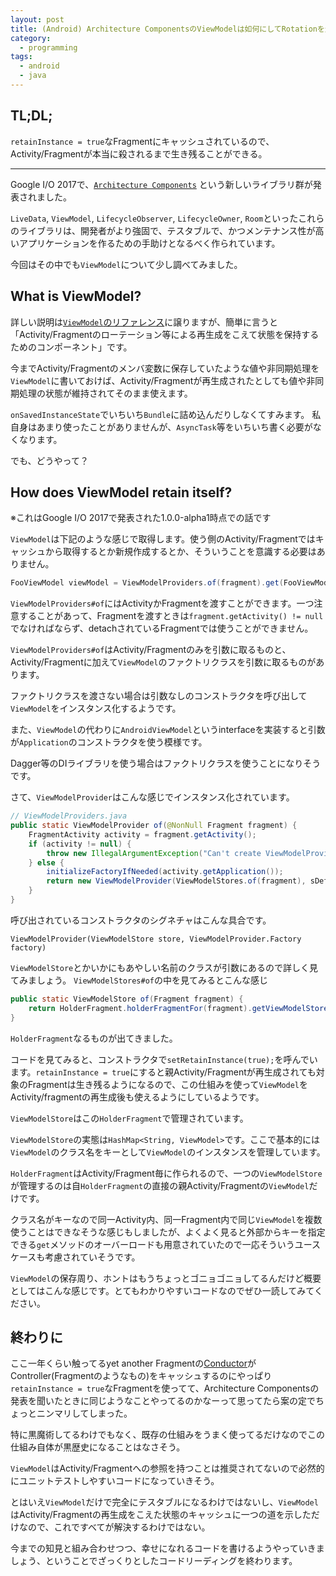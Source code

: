 ```yaml
---
layout: post
title: (Android) Architecture ComponentsのViewModelは如何にしてRotationを生き残るか
category:
  - programming
tags:
  - android
  - java
---
```


## TL;DL;

`retainInstance = true`なFragmentにキャッシュされているので、Activity/Fragmentが本当に殺されるまで生き残ることができる。

---

Google I/O 2017で、[`Architecture Components`](https://developer.android.com/topic/libraries/architecture/index.html) という新しいライブラリ群が発表されました。

`LiveData`, `ViewModel`, `LifecycleObserver`, `LifecycleOwner`, `Room`といったこれらのライブラリは、開発者がより強固で、テスタブルで、かつメンテナンス性が高いアプリケーションを作るための手助けとなるべく作られています。

今回はその中でも`ViewModel`について少し調べてみました。


## What is ViewModel?

詳しい説明は[`ViewModel`のリファレンス](https://developer.android.com/topic/libraries/architecture/viewmodel.html)に譲りますが、簡単に言うと「Activity/Fragmentのローテーション等による再生成をこえて状態を保持するためのコンポーネント」です。

今までActivity/Fragmentのメンバ変数に保存していたような値や非同期処理を`ViewModel`に書いておけば、Activity/Fragmentが再生成されたとしても値や非同期処理の状態が維持されてそのまま使えます。

`onSavedInstanceState`でいちいち`Bundle`に詰め込んだりしなくてすみます。
私自身はあまり使ったことがありませんが、`AsyncTask`等をいちいち書く必要がなくなります。

でも、どうやって？


## How does ViewModel retain itself?

※これはGoogle I/O 2017で発表された1.0.0-alpha1時点での話です

`ViewModel`は下記のような感じで取得します。使う側のActivity/Fragmentではキャッシュから取得するとか新規作成するとか、そういうことを意識する必要はありません。

```java
FooViewModel viewModel = ViewModelProviders.of(fragment).get(FooViewModel.class);
```

`ViewModelProviders#of`にはActivityかFragmentを渡すことができます。一つ注意することがあって、Fragmentを渡すときは`fragment.getActivity() != null`でなければならず、detachされているFragmentでは使うことができません。

`ViewModelProviders#of`はActivity/Fragmentのみを引数に取るものと、Activity/Fragmentに加えて`ViewModel`のファクトリクラスを引数に取るものがあります。

ファクトリクラスを渡さない場合は引数なしのコンストラクタを呼び出して`ViewModel`をインスタンス化するようです。

また、`ViewModel`の代わりに`AndroidViewModel`というinterfaceを実装すると引数が`Application`のコンストラクタを使う模様です。

Dagger等のDIライブラリを使う場合はファクトリクラスを使うことになりそうです。

さて、`ViewModelProvider`はこんな感じでインスタンス化されています。

```java
// ViewModelProviders.java
public static ViewModelProvider of(@NonNull Fragment fragment) {
    FragmentActivity activity = fragment.getActivity();
    if (activity != null) {
        throw new IllegalArgumentException("Can't create ViewModelProvider for detached fragment");
    } else {
        initializeFactoryIfNeeded(activity.getApplication());
        return new ViewModelProvider(ViewModelStores.of(fragment), sDefaultFactory);
    }
}
```

呼び出されているコンストラクタのシグネチャはこんな具合です。

```
ViewModelProvider(ViewModelStore store, ViewModelProvider.Factory factory)
```

`ViewModelStore`とかいかにもあやしい名前のクラスが引数にあるので詳しく見てみましょう。
`ViewModelStores#of`の中を見てみるとこんな感じ

```java
public static ViewModelStore of(Fragment fragment) {
    return HolderFragment.holderFragmentFor(fragment).getViewModelStore();
}
```

`HolderFragment`なるものが出てきました。

コードを見てみると、コンストラクタで`setRetainInstance(true);`を呼んでいます。`retainInstance = true`にすると親Activity/Fragmentが再生成されても対象のFragmentは生き残るようになるので、この仕組みを使って`ViewModel`をActivity/fragmentの再生成後も使えるようにしているようです。

`ViewModelStore`はこの`HolderFragment`で管理されています。

`ViewModelStore`の実態は`HashMap<String, ViewModel>`です。ここで基本的には`ViewModel`のクラス名をキーとして`ViewModel`のインスタンスを管理しています。

`HolderFragment`はActivity/Fragment毎に作られるので、一つの`ViewModelStore`が管理するのは自`HolderFragment`の直接の親Activity/Fragmentの`ViewModel`だけです。

クラス名がキーなので同一Activity内、同一Fragment内で同じ`ViewModel`を複数使うことはできなそうな感じもしましたが、よくよく見ると外部からキーを指定できる`get`メソッドのオーバーロードも用意されていたので一応そういうユースケースも考慮されていそうです。

`ViewModel`の保存周り、ホントはもうちょっとゴニョゴニョしてるんだけど概要としてはこんな感じです。とてもわかりやすいコードなのでぜひ一読してみてください。



## 終わりに

ここ一年くらい触ってるyet another Fragmentの[Conductor](https://github.com/bluelinelabs/Conductor)がController(Fragmentのようなもの)をキャッシュするのにやっぱり`retainInstance = true`なFragmentを使ってて、Architecture Componentsの発表を聞いたときに同じようなことやってるのかなーって思ってたら案の定でちょっとニンマリしてしまった。

特に黒魔術してるわけでもなく、既存の仕組みをうまく使ってるだけなのでこの仕組み自体が黒歴史になることはなさそう。

`ViewModel`はActivity/Fragmentへの参照を持つことは推奨されてないので必然的にユニットテストしやすいコードになっていきそう。

とはいえ`ViewModel`だけで完全にテスタブルになるわけではないし、`ViewModel`はActivity/Fragmentの再生成をこえた状態のキャッシュに一つの道を示しただけなので、これですべてが解決するわけではない。

今までの知見と組み合わせつつ、幸せになれるコードを書けるようやっていきましょう、ということでざっくりとしたコードリーディングを終わります。
